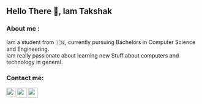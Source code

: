 ## Hello There :wave:, Iam Takshak 

### About me :

Iam a student from :india:, currently pursuing Bachelors in Computer Science and Engineering.<br/>
Iam really passionate about learning new Stuff about computers and technology in general.

### Contact me:

<a href="https://www.linkedin.com/in/takshak-ramteke-15b840206/">
    <img align="left" width="24px" src="https://cdn.jsdelivr.net/npm/simple-icons@v3/icons/linkedin.svg"  />
</a>
</a>
<a href="mailto:takshakramteke0708@gmail.com">
  <img align="left" width="26px" src="https://cdn.jsdelivr.net/npm/simple-icons@v3/icons/gmail.svg" />
</a>
<a href="https://twitter.com/TakshakRamteke">
    <img align="left" width="26px" src="https://cdn.jsdelivr.net/npm/simple-icons@v3/icons/twitter.svg" />
</a>
<!--
**TakshakRamteke/TakshakRamteke** is a ✨ _special_ ✨ repository because its `README.md` (this file) appears on your GitHub profile.

Here are some ideas to get you started:

- 🔭 I’m currently working on ...
- 🌱 I’m currently learning ...
- 👯 I’m looking to collaborate on ...
- 🤔 I’m looking for help with ...
- 💬 Ask me about ...
- 📫 How to reach me: ...
- 😄 Pronouns: ...
- ⚡ Fun fact: ...
-->
